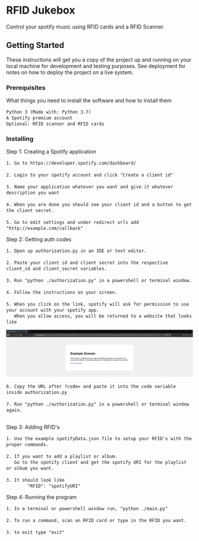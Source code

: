 # RFID Jukebox

Control your spotify music using RFID cards and a RFID Scanner.

## Getting Started

These instructions will get you a copy of the project up and running on your local machine for development and testing purposes. See deployment for notes on how to deploy the project on a live system.

### Prerequisites

What things you need to install the software and how to install them

```
Python 3 (Made with: Python 3.7)
A Spotify premium account
Optional: RFID scanner and RFID cards
```

### Installing

Step 1: Creating a Spotify application
```
1. Go to https://developer.spotify.com/dashboard/

2. Login to your spotify account and click "Create a client id"

3. Name your application whatever you want and give it whatever description you want

4. When you are done you should see your client id and a button to get the client secret.
   
5. Go to edit settings and under redirect urls add "http://example.com/callback"
```
Step 2: Getting auth codes

```
1. Open up authorization.py in an IDE or text editor.

2. Paste your client id and client secret into the respective client_id and client_secret variables.

3. Run "python ./authorization.py" in a powershell or terminal window.

4. Follow the instructions on your screen.

5. When you click on the link, spotify will ask for permission to use your account with your spotify app.
   When you allow access, you will be returned to a website that looks like

```
![](images/callback.png)
```
6. Copy the URL after ?code= and paste it into the code variable inside authorization.py

7. Run "python ./authorization.py" in a powershell or terminal window again.


```

Step 3: Adding RFID's

```
1. Use the example spotifyData.json file to setup your RFID's with the proper commands.

2. If you want to add a playlist or album. 
   Go to the spotify client and get the spotify URI for the playlist or album you want.

3. It should look like
		"RFID": "spotifyURI"

```
Step 4: Running the program
```
1. In a terminal or powershell window run, "python ./main.py"

2. To run a command, scan an RFID card or type in the RFID you want.

3. to exit type "exit"

```


